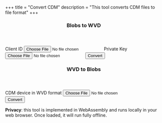 +++
title = "Convert CDM"
description = "This tool converts CDM files to file format"
+++
<form>
   <article>
      <header><h3>Blobs to WVD</h3></header>
      <label data-tooltip="device_client_id_blob or client_id.bin">Client ID
         <input id="cid" type="file" required aria-invalid="true"/>
      </label>
      <label data-tooltip="device_private_key or private_key.pem">Private Key
         <input id="prk" type="file" required aria-invalid="true"/>
      </label>
      <button id="toWVDGo">Convert</button>
   </article>
</form>
<form>
   <article>
      <header><h3>WVD to Blobs</h3></header>
      <label>CDM device in WVD format
         <input id="wvd" type="file" required aria-invalid="true"/>
      </label>
      <button id="fromWVDGo">Convert</button>
   </article>
</form>

**Privacy**: this tool is implemented in WebAssembly and runs locally in your web browser. Once
loaded, it will run fully offline.


<script type="module" src="../js/convert.js"></script>
